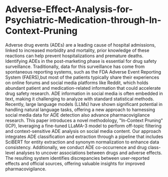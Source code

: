# Adverse-Effect-Analysis-for-Psychiatric-Medication-through-In-Context-Pruning
Adverse drug events (ADEs) are a leading cause of hospital admissions, linked to increased morbidity and mortality, prior knowledge of these reactions can help prevent hospitalizations and premature deaths. Identifying ADEs in the post-marketing phase is essential for drug safety surveillance. Traditionally, data for this surveillance has come from spontaneous reporting systems, such as the FDA Adverse Event Reporting System (FAERS),but most of the patients typically share their experiences on online forums and social media platforms like Reddit, which holds abundant patient and medication-related information that could accelerate drug safety research. ADE information in social media is often embedded in text, making it challenging to analyze with standard statistical methods. Recently, large language models (LLMs) have shown significant potential in handling natural language tasks, offering a new approach to harnessing social media data for ADE detection also advance pharmacovigilance research.
This paper introduces a novel methodology, "In-Context Pruning" (ICP), leveraging a fine-tuned LLaMA-3 model to perform off-topic filtering and context-sensitive ADE analysis on social media content. Our approach integrates ADE classification and extraction through a pipeline that includes SciBERT for entity extraction and synonym normalization to enhance data consistency. Additionally, we conduct ADE co-occurrence and drug class-level analyses to uncover associations between drugs and adverse effects. The resulting system identifies discrepancies between user-reported effects and official sources, offering valuable insights for improved pharmacovigilance.
